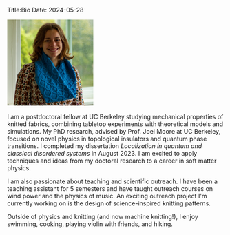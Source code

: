Title:Bio
Date: 2024-05-28

<img src="images/lizzy-nanoscarf.jpg" alt="drawing" width="200"/>

I am a postdoctoral fellow at UC Berkeley studying mechanical properties of knitted fabrics, combining tabletop experiments with theoretical models and simulations. My PhD research, advised by Prof. Joel Moore at UC Berkeley, focused on novel physics in topological insulators and quantum phase transitions. I completed my dissertation *Localization in quantum and classical disordered systems* in August 2023. I am excited to apply techniques and ideas from my doctoral research to a career in soft matter physics.

I am also passionate about teaching and scientific outreach.  I have been a teaching assistant for 5 semesters and have taught outreach courses on wind power and the physics of music.  An exciting outreach project I'm currently working on is the design of science-inspired knitting patterns.

Outside of physics and knitting (and now machine knitting!), I enjoy swimming, cooking, playing violin with friends, and hiking.




